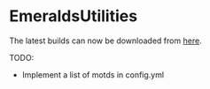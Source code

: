 # EmeraldsUtilities

The latest builds can now be downloaded from [here](https://ci.eemerald.xyz/job/EmeraldsUtilities/).

TODO:
- Implement a list of motds in config.yml
